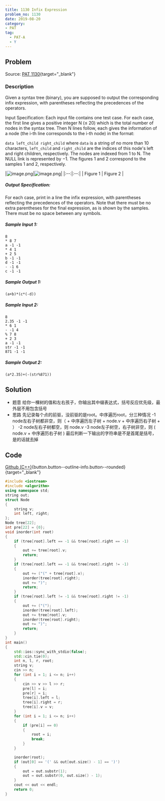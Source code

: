 ```yaml
---
title: 1130 Infix Expression
problem_no: 1130
date: 2019-08-20
category:
- PAT
tag:
  - PAT-A
  - Y
---
```


<!--more-->

## Problem

Source: [PAT 1130](){target="_blank"}

### Description

Given a syntax tree (binary), you are supposed to output the corresponding infix expression, with parentheses reflecting
the precedences of the operators.

Input Specification:
Each input file contains one test case. For each case, the first line gives a positive integer N (≤ 20) which is the
total number of nodes in the syntax tree. Then N lines follow, each gives the information of a node (the i-th line
corresponds to the i-th node) in the format:

`data left_child right_child`
where `data` is a string of no more than 10 characters, `left_child` and `right_child` are the indices of this node's
left and right children, respectively. The nodes are indexed from 1 to N. The NULL link is represented by −1. The
figures 1 and 2 correspond to the samples 1 and 2, respectively.

|![image.png](http://api.cloudmo.top:8089/api-blog/image?imageName=1566313967068DuS4image.png)|![image.png](http://api.cloudmo.top:8089/api-blog/image?imageName=15663139741427CGmimage.png)|
|:--:|:--:| | Figure 1 | Figure 2 |

##### Output Specification:

For each case, print in a line the infix expression, with parentheses reflecting the precedences of the operators. Note
that there must be no extra parentheses for the final expression, as is shown by the samples. There must be no space
between any symbols.

##### Sample Input 1:

```text
8
* 8 7
a -1 -1
* 4 1
+ 2 5
b -1 -1
d -1 -1
- -1 6
c -1 -1
```

##### Sample Output 1:

```text
(a+b)*(c*(-d))
```

##### Sample Input 2:

```text
8
2.35 -1 -1
* 6 1
- -1 4
% 7 8
+ 2 3
a -1 -1
str -1 -1
871 -1 -1
```

##### Sample Output 2:

```text
(a*2.35)+(-(str%871))
```

## Solution

- 题意 给你一棵树的值和左右孩子，你输出其中缀表达式，括号反应优先级，最外层不用包含括号
- 思路 先记录每个点的前驱，没前驱的是root。中序遍历root，分三种情况 -1 node左右子树都非空，则（ + 中序遍历左子树 + node.v + 中序遍历右子树 + ） -2 node左右子树都空，则 node.v -3 node左子树空，右子树非空，则 ( node.v + 中序遍历右子树 )
  最后判断一下输出的字符串是不是首尾是括号，是的话就去掉

## Code

[Github (C++)](https://github.com/Alomerry/algorithm/blob/master/pat/a/){button.button--outline-info.button--rounded}{target="_blank"}

```cpp
#include <iostream>
#include <algorithm>
using namespace std;
string out;
struct Node
{
    string v;
    int left, right;
};
Node tree[22];
int pre[22] = {0};
void inorder(int root)
{
    if (tree[root].left == -1 && tree[root].right == -1)
    {
        out += tree[root].v;
        return;
    }
    if (tree[root].left == -1 && tree[root].right != -1)
    {
        out += ("(" + tree[root].v);
        inorder(tree[root].right);
        out += ")";
        return;
    }
    if (tree[root].left != -1 && tree[root].right != -1)
    {
        out += ("(");
        inorder(tree[root].left);
        out += tree[root].v;
        inorder(tree[root].right);
        out += ")";
        return;
    }
}
int main()
{
    std::ios::sync_with_stdio(false);
    std::cin.tie(0);
    int n, l, r, root;
    string v;
    cin >> n;
    for (int i = 1; i <= n; i++)
    {
        cin >> v >> l >> r;
        pre[l] = i;
        pre[r] = i;
        tree[i].left = l;
        tree[i].right = r;
        tree[i].v = v;
    }
    for (int i = 1; i <= n; i++)
    {
        if (pre[i] == 0)
        {
            root = i;
            break;
        }
    }

    inorder(root);
    if (out[0] == '(' && out[out.size() - 1] == ')')
    {
        out = out.substr(1);
        out = out.substr(0, out.size() - 1);
    }
    cout << out << endl;
    return 0;
}
```
